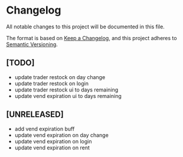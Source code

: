 # Changelog

All notable changes to this project will be documented in this file.

The format is based on [Keep a Changelog](https://keepachangelog.com/en/1.0.0/),
and this project adheres to [Semantic Versioning](https://semver.org/spec/v2.0.0.html).

## [TODO]

- update trader restock on day change
- update trader restock on login
- update trader restock ui to days remaining
- update vend expiration ui to days remaining

## [UNRELEASED]

- add vend expiration buff
- update vend expiration on day change
- update vend expiration on login
- update vend expiration on rent

